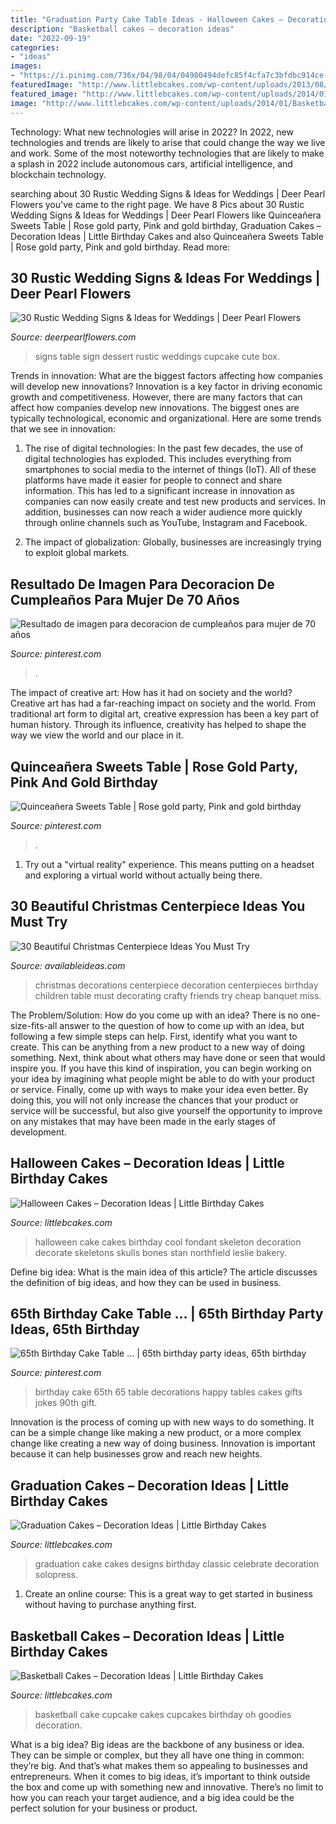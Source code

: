 ```yaml
---
title: "Graduation Party Cake Table Ideas - Halloween Cakes – Decoration Ideas"
description: "Basketball cakes – decoration ideas"
date: "2022-09-19"
categories:
- "ideas"
images:
- "https://i.pinimg.com/736x/04/98/04/04980494defc85f4cfa7c3bfdbc914ce--th-birthday-cake-birthday-cake-tables.jpg"
featuredImage: "http://www.littlebcakes.com/wp-content/uploads/2013/08/Halloween-Cake-Ideas.jpg"
featured_image: "http://www.littlebcakes.com/wp-content/uploads/2014/01/Basketball-Cupcake-Cake.jpg"
image: "http://www.littlebcakes.com/wp-content/uploads/2014/01/Basketball-Cupcake-Cake.jpg"
---
```



Technology: What new technologies will arise in 2022?
In 2022, new technologies and trends are likely to arise that could change the way we live and work. Some of the most noteworthy technologies that are likely to make a splash in 2022 include autonomous cars, artificial intelligence, and blockchain technology.

	

		
searching about 30 Rustic Wedding Signs &amp; Ideas for Weddings | Deer Pearl Flowers you've came to the right page. We have 8 Pics about 30 Rustic Wedding Signs &amp; Ideas for Weddings | Deer Pearl Flowers like Quinceañera Sweets Table | Rose gold party, Pink and gold birthday, Graduation Cakes – Decoration Ideas | Little Birthday Cakes and also Quinceañera Sweets Table | Rose gold party, Pink and gold birthday. Read more:
		
    
## 30 Rustic Wedding Signs &amp; Ideas For Weddings | Deer Pearl Flowers

<img loading=lazy src="http://www.deerpearlflowers.com/wp-content/uploads/2016/05/dessert-table-sign.jpg" onerror="this.onerror=null;this.src='https://tse2.mm.bing.net/th?id=OIP.uv3Qqf6cX23SUYp-y84TzAHaLF&amp;pid=15.1';" alt="30 Rustic Wedding Signs &amp; Ideas for Weddings | Deer Pearl Flowers">

_Source: deerpearlflowers.com_

>signs table sign dessert rustic weddings cupcake cute box. 

	

Trends in innovation: What are the biggest factors affecting how companies will develop new innovations?
Innovation is a key factor in driving economic growth and competitiveness. However, there are many factors that can affect how companies develop new innovations. The biggest ones are typically technological, economic and organizational. Here are some trends that we see in innovation:
1. The rise of digital technologies: In the past few decades, the use of digital technologies has exploded. This includes everything from smartphones to social media to the internet of things (IoT). All of these platforms have made it easier for people to connect and share information. This has led to a significant increase in innovation as companies can now easily create and test new products and services. In addition, businesses can now reach a wider audience more quickly through online channels such as YouTube, Instagram and Facebook.

2. The impact of globalization: Globally, businesses are increasingly trying to exploit global markets.

    
## Resultado De Imagen Para Decoracion De Cumpleaños Para Mujer De 70 Años

<img loading=lazy src="https://i.pinimg.com/736x/9c/19/53/9c1953bd3e6fe3503ce48fc406aac829.jpg" onerror="this.onerror=null;this.src='https://tse4.mm.bing.net/th?id=OIP.NzB2c6sFSuSU5_3slG8NHAHaLH&amp;pid=15.1';" alt="Resultado de imagen para decoracion de cumpleaños para mujer de 70 años">

_Source: pinterest.com_

>. 

	

The impact of creative art: How has it had on society and the world?
Creative art has had a far-reaching impact on society and the world. From traditional art form to digital art, creative expression has been a key part of human history. Through its influence, creativity has helped to shape the way we view the world and our place in it.

    
## Quinceañera Sweets Table | Rose Gold Party, Pink And Gold Birthday

<img loading=lazy src="https://i.pinimg.com/736x/17/34/7e/17347eb2b8efae8e8ccfcec5978c103b.jpg" onerror="this.onerror=null;this.src='https://tse1.mm.bing.net/th?id=OIP.Ux4nV0p0quPbeFyMGymoSwHaLH&amp;pid=15.1';" alt="Quinceañera Sweets Table | Rose gold party, Pink and gold birthday">

_Source: pinterest.com_

>. 

	

1. Try out a "virtual reality" experience. This means putting on a headset and exploring a virtual world without actually being there.

    
## 30 Beautiful Christmas Centerpiece Ideas You Must Try

<img loading=lazy src="http://availableideas.com/wp-content/uploads/2015/11/Beautiful-Christmas-Centerpieces-23.jpg" onerror="this.onerror=null;this.src='https://tse4.mm.bing.net/th?id=OIP.bpDxslBYTWBbi-lL1piCugHaJ4&amp;pid=15.1';" alt="30 Beautiful Christmas Centerpiece Ideas You Must Try">

_Source: availableideas.com_

>christmas decorations centerpiece decoration centerpieces birthday children table must decorating crafty friends try cheap banquet miss. 

	

The Problem/Solution: How do you come up with an idea?
There is no one-size-fits-all answer to the question of how to come up with an idea, but following a few simple steps can help. First, identify what you want to create. This can be anything from a new product to a new way of doing something. Next, think about what others may have done or seen that would inspire you. If you have this kind of inspiration, you can begin working on your idea by imagining what people might be able to do with your product or service. Finally, come up with ways to make your idea even better. By doing this, you will not only increase the chances that your product or service will be successful, but also give yourself the opportunity to improve on any mistakes that may have been made in the early stages of development.

    
## Halloween Cakes – Decoration Ideas | Little Birthday Cakes

<img loading=lazy src="http://www.littlebcakes.com/wp-content/uploads/2013/08/Halloween-Cake-Ideas.jpg" onerror="this.onerror=null;this.src='https://tse3.mm.bing.net/th?id=OIP.vUKTsyTdVr_Pf1AMXqZz5gHaJ4&amp;pid=15.1';" alt="Halloween Cakes – Decoration Ideas | Little Birthday Cakes">

_Source: littlebcakes.com_

>halloween cake cakes birthday cool fondant skeleton decoration decorate skeletons skulls bones stan northfield leslie bakery. 

	

Define big idea: What is the main idea of this article?
The article discusses the definition of big ideas, and how they can be used in business.

    
## 65th Birthday Cake Table … | 65th Birthday Party Ideas, 65th Birthday

<img loading=lazy src="https://i.pinimg.com/736x/04/98/04/04980494defc85f4cfa7c3bfdbc914ce--th-birthday-cake-birthday-cake-tables.jpg" onerror="this.onerror=null;this.src='https://tse2.mm.bing.net/th?id=OIP.suTdMWdl0rH37n8OzZWJfAHaNi&amp;pid=15.1';" alt="65th Birthday Cake Table … | 65th birthday party ideas, 65th birthday">

_Source: pinterest.com_

>birthday cake 65th 65 table decorations happy tables cakes gifts jokes 90th gift. 

	

Innovation is the process of coming up with new ways to do something. It can be a simple change like making a new product, or a more complex change like creating a new way of doing business. Innovation is important because it can help businesses grow and reach new heights.

    
## Graduation Cakes – Decoration Ideas | Little Birthday Cakes

<img loading=lazy src="http://www.littlebcakes.com/wp-content/uploads/2013/08/Graduation-Cake-Pics.jpg" onerror="this.onerror=null;this.src='https://tse4.mm.bing.net/th?id=OIP.FzF5xyvvONHBAF88429-cgHaJ4&amp;pid=15.1';" alt="Graduation Cakes – Decoration Ideas | Little Birthday Cakes">

_Source: littlebcakes.com_

>graduation cake cakes designs birthday classic celebrate decoration solopress. 

	

1. Create an online course: This is a great way to get started in business without having to purchase anything first.

    
## Basketball Cakes – Decoration Ideas | Little Birthday Cakes

<img loading=lazy src="http://www.littlebcakes.com/wp-content/uploads/2014/01/Basketball-Cupcake-Cake.jpg" onerror="this.onerror=null;this.src='https://tse1.mm.bing.net/th?id=OIP.jBg7Su2OtLfE5aUZGIUaugHaFj&amp;pid=15.1';" alt="Basketball Cakes – Decoration Ideas | Little Birthday Cakes">

_Source: littlebcakes.com_

>basketball cake cupcake cakes cupcakes birthday oh goodies decoration. 

	

What is a big idea?
Big ideas are the backbone of any business or idea. They can be simple or complex, but they all have one thing in common: they’re big. And that’s what makes them so appealing to businesses and entrepreneurs. When it comes to big ideas, it’s important to think outside the box and come up with something new and innovative. There’s no limit to how you can reach your target audience, and a big idea could be the perfect solution for your business or product.


